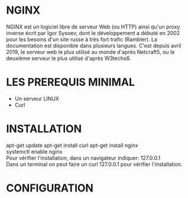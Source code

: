 

# NGINX  

NGINX est un logiciel libre de serveur Web (ou HTTP) ainsi qu'un proxy inverse écrit par Igor Sysoev, dont le développement a débuté en 2002 pour les besoins d'un site russe à très fort trafic (Rambler). La documentation est disponible dans plusieurs langues. C'est depuis avril 2019, le serveur web le plus utilisé au monde d'après Netcraft5, ou le deuxième serveur le plus utilisé d'après W3techs6.


# LES PREREQUIS MINIMAL

  * Un serveur LINUX 
  * Curl
 
 # INSTALLATION  

apt-get update
apt-get install curl
apt-get install nginx  
systemctl enable nginx  
Pour vérifier l'installation, dans un navigateur indiquer: 127.0.0.1  
Dans un terminal on peut faire un curl 127.0.0.1 pour vérifier l'installation.

# CONFIGURATION
   
   
 
